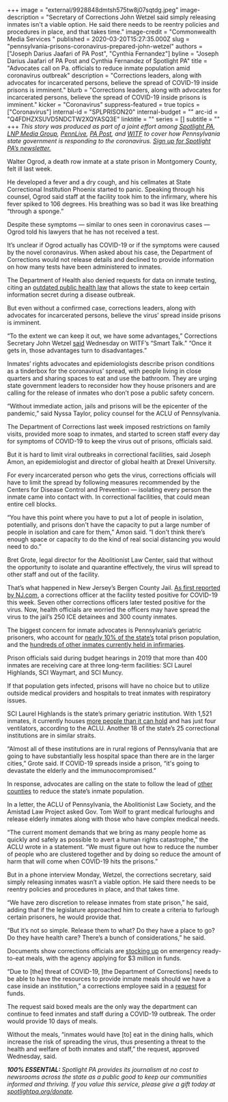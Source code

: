 +++
image = "external/9928848dmtsh575tw8j07sqtdg.jpeg"
image-description = "Secretary of Corrections John Wetzel said simply releasing inmates isn't a viable option. He said there needs to be reentry policies and procedures in place, and that takes time."
image-credit = "Commonwealth Media Services "
published = 2020-03-20T15:27:35.000Z
slug = "pennsylvania-prisons-coronavirus-prepared-john-wetzel"
authors = ["Joseph Darius Jaafari of PA Post", "Cynthia Fernandez"]
byline = "Joseph Darius Jaafari of PA Post and Cynthia Fernandez of Spotlight PA"
title = "Advocates call on Pa. officials to reduce inmate population amid coronavirus outbreak"
description = "Corrections leaders, along with advocates for incarcerated persons, believe the spread of COVID-19 inside prisons is imminent."
blurb = "Corrections leaders, along with advocates for incarcerated persons, believe the spread of COVID-19 inside prisons is imminent."
kicker = "Coronavirus"
suppress-featured = true
topics = ["Coronavirus"]
internal-id = "SPLPRISON20"
internal-budget = ""
arc-id = "Q4FDHZXSUVD5NDCTW2XQYASQ3E"
linktitle = ""
series = []
subtitle = ""
+++
<i>This story was produced as part of a joint effort among </i><a href="https://www.spotlightpa.org/"><i>Spotlight PA</i></a><i>, </i><a href="https://lancasteronline.com/"><i>LNP Media Group</i></a><i>, </i><a href="https://www.pennlive.com/"><i>PennLive</i></a><i>, </i><a href="https://papost.org/"><i>PA Post</i></a><i>, and </i><a href="https://www.witf.org/"><i>WITF</i></a><i> to cover how Pennsylvania state government is responding to the coronavirus. </i><a href="https://www.spotlightpa.org/newsletters"><i>Sign up for Spotlight PA’s newsletter.</i></a>

Walter Ogrod, a death row inmate at a state prison in Montgomery County, felt ill last week.

He developed a fever and a dry cough, and his cellmates at State Correctional Institution Phoenix started to panic. Speaking through his counsel, Ogrod said staff at the facility took him to the infirmary, where his fever spiked to 106 degrees. His breathing was so bad it was like breathing “through a sponge.”

Despite these symptoms — similar to ones seen in coronavirus cases — Ogrod told his lawyers that he has not received a test.

It’s unclear if Ogrod actually has COVID-19 or if the symptoms were caused by the novel coronavirus. When asked about his case, the Department of Corrections would not release details and declined to provide information on how many tests have been administered to inmates.

The Department of Health also denied requests for data on inmate testing, citing an <a href="https://www.spotlightpa.org/news/2020/03/pennsylvanias-health-department-is-keeping-coronavirus-details-from-local-officials/">outdated public health law</a> that allows the state to keep certain information secret during a disease outbreak.

But even without a confirmed case, corrections leaders, along with advocates for incarcerated persons, believe the virus’ spread inside prisons is imminent.

“To the extent we can keep it out, we have some advantages,” Corrections Secretary John Wetzel <a href="https://www.witf.org/2020/03/18/the-coronavirus-impact-on-ers-schools-and-prisons/">said</a> Wednesday on WITF’s “Smart Talk.” “Once it gets in, those advantages turn to disadvantages.”

Inmates’ rights advocates and epidemiologists describe prison conditions as a tinderbox for the coronavirus’ spread, with people living in close quarters and sharing spaces to eat and use the bathroom. They are urging state government leaders to reconsider how they house prisoners and are calling for the release of inmates who don’t pose a public safety concern.

“Without immediate action, jails and prisons will be the epicenter of the pandemic,” said Nyssa Taylor, policy counsel for the ACLU of Pennsylvania.

<script src="https://www.spotlightpa.org/embed.js" async></script><div data-spl-embed-version="1" data-spl-src="https://www.spotlightpa.org/embeds/donate/"></div>

The Department of Corrections last week imposed restrictions on family visits, provided more soap to inmates, and started to screen staff every day for symptoms of COVID-19 to keep the virus out of prisons, officials said.

But it is hard to limit viral outbreaks in correctional facilities, said Joseph Amon, an epidemiologist and director of global health at Drexel University.

For every incarcerated person who gets the virus, corrections officials will have to limit the spread by following measures recommended by the Centers for Disease Control and Prevention — isolating every person the inmate came into contact with. In correctional facilities, that could mean entire cell blocks.

“You have this point where you have to put a lot of people in isolation, potentially, and prisons don't have the capacity to put a large number of people in isolation and care for them,” Amon said. “I don't think there’s enough space or capacity to do the kind of real social distancing you would need to do.”

Bret Grote, legal director for the Abolitionist Law Center, said that without the opportunity to isolate and quarantine effectively, the virus will spread to other staff and out of the facility.

That’s what happened in New Jersey’s Bergen County Jail. <a href="https://www.nj.com/coronavirus/2020/03/corrections-officer-at-nj-jail-tests-positive-for-coronavrius.html">As first reported by NJ.com</a>, a corrections officer at the facility tested positive for COVID-19 this week. Seven other corrections officers later tested positive for the virus. Now, health officials are worried the officers may have spread the virus to the jail’s 250 ICE detainees and 300 county inmates.

The biggest concern for inmate advocates is Pennsylvania’s geriatric prisoners, who account for <a href="https://www.cor.pa.gov/About%20Us/Statistics/Documents/Reports/2018%20Annual%20Statistical%20Report.pdf">nearly 10% of the state’s</a> total prison population, and the <a href="https://www.cor.pa.gov/About%20Us/Statistics/Documents/Current%20Monthly%20Population.pdf">hundreds of other inmates currently held in infirmaries</a>.

Prison officials said during budget hearings in 2019 that more than 400 inmates are receiving care at three long-term facilities: SCI Laurel Highlands, SCI Waymart, and SCI Muncy.

If that population gets infected, prisons will have no choice but to utilize outside medical providers and hospitals to treat inmates with respiratory issues.

<script src="https://www.spotlightpa.org/embed.js" async></script><div data-spl-embed-version="1" data-spl-src="https://www.spotlightpa.org/embeds/newsletter/"></div>

SCI Laurel Highlands is the state’s primary geriatric institution. With 1,521 inmates, it currently houses <a href="https://www.cor.pa.gov/About%20Us/Statistics/Documents/Current%20Monthly%20Population.pdf">more people than it can hold</a> and has just four ventilators, according to the ACLU. Another 18 of the state’s 25 correctional institutions are in similar straits.

“Almost all of these institutions are in rural regions of Pennsylvania that are going to have substantially less hospital space than there are in the larger cities,” Grote said. If COVID-19 spreads inside a prison, “it's going to devastate the elderly and the immunocompromised.”

In response, advocates are calling on the state to follow the lead of <a href="https://www.witf.org/2020/03/18/the-coronavirus-impact-on-ers-schools-and-prisons/">other counties</a> to reduce the state’s inmate population.

In a letter, the ACLU of Pennsylvania, the Abolitionist Law Society, and the Amistad Law Project asked Gov. Tom Wolf to grant medical furloughs and release elderly inmates along with those who have complex medical needs.

“The current moment demands that we bring as many people home as quickly and safely as possible to avert a human rights catastrophe,” the ACLU wrote in a statement. “We must figure out how to reduce the number of people who are clustered together and by doing so reduce the amount of harm that will come when COVID-19 hits the prisons.”

But in a phone interview Monday, Wetzel, the corrections secretary, said simply releasing inmates wasn’t a viable option. He said there needs to be reentry policies and procedures in place, and that takes time.

“We have zero discretion to release inmates from state prison,” he said, adding that if the legislature approached him to create a criteria to furlough certain prisoners, he would provide that.

“But it’s not so simple. Release them to what? Do they have a place to go? Do they have health care? There’s a bunch of considerations,” he said.

Documents show corrections officials are <a href="http://www.emarketplace.state.pa.us/EP_Details.aspx?id=16199">stocking up</a> on emergency ready-to-eat meals, with the agency applying for $3 million in funds.

“Due to \[the] threat of COVID-19, \[the Department of Corrections] needs to be able to have the resources to provide inmate meals should we have a case inside an institution,” a corrections employee said in a <a href="http://www.emarketplace.state.pa.us/PrintVersion.aspx?m=EP&id=16199">request</a> for funds.

The request said boxed meals are the only way the department can continue to feed inmates and staff during a COVID-19 outbreak. The order would provide 10 days of meals.

Without the meals, “inmates would have \[to] eat in the dining halls, which increase the risk of spreading the virus, thus presenting a threat to the health and welfare of both inmates and staff,” the request, approved Wednesday, said.

<i><b>100% ESSENTIAL: </b></i><i>Spotlight PA provides its journalism at no cost to newsrooms across the state as a public good to keep our communities informed and thriving. If you value this service, please give a gift today at </i><a href="https://www.spotlightpa.org/donate"><i>spotlightpa.org/donate</i></a><i>.</i>

<script src="https://www.spotlightpa.org/embed.js" async></script><div data-spl-embed-version="1" data-spl-src="https://www.spotlightpa.org/embeds/tips/?tip_text=Do%20you%20have%20a%20tip%20about%20%3Cb%3Ehow%20Pa.'s%20government%20is%20responding%20to%20the%20coronavirus%3C%2Fb%3E%3F%20Tell%20us."></div>